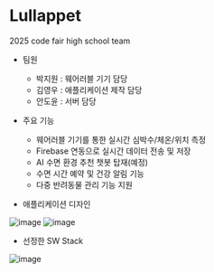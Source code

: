 # Lullappet
2025 code fair high school team

* 팀원

  - 박지원 : 웨어러블 기기 담당
  - 김영우 : 애플리케이션 제작 담당
  - 안도윤 : 서버 담당

* 주요 기능

  - 웨어러블 기기를 통한 실시간 심박수/체온/위치 측정
  - Firebase 연동으로 실시간 데이터 전송 및 저장
  - AI 수면 환경 추천 챗봇 탑재(예정)
  - 수면 시간 예약 및 건강 알림 기능
  - 다중 반려동물 관리 기능 지원

* 애플리케이션 디자인

![image](https://github.com/user-attachments/assets/20c86e6a-dd77-4451-9f8d-ccc3dafec1c2)
![image](https://github.com/user-attachments/assets/2bc5e4b7-ddee-44b9-8e32-8cd5af9b88bc)

* 선정한 SW Stack

![image](https://github.com/user-attachments/assets/db769a6d-5b6f-4c96-8a24-0e1ebfe4fe9e)
